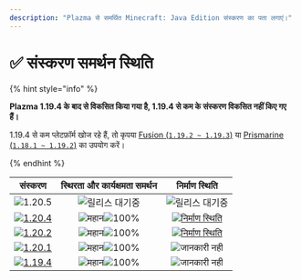 ```yaml
---
description: "Plazma से समर्थित Minecraft: Java Edition संस्करण का पता लगाएं।"
---
```


# ✅ संस्करण समर्थन स्थिति

{% hint style="info" %}

**Plazma 1.19.4 के बाद से विकसित किया गया है, 1.19.4 से कम के संस्करण विकसित नहीं किए गए हैं।**

1.19.4 से कम प्लेटफ़ॉर्म खोज रहे हैं, तो कृपया [Fusion (`1.19.2 ~ 1.19.3`)](https://github.com/RuinedTechnologyUnify/Fusion) या [Prismarine (`1.18.1 ~ 1.19.2`)](https://github.com/PrismarineTeam/Prismarine) का उपयोग करें।

{% endhint %}

[wtr]: https://badge.plazmamc.org/0/रिलीज़%20प्रतीक्षा%20में
[ukn]: https://badge.plazmamc.org/0/정보%20없음
[vgd]: https://badge.plazmamc.org/1/महान
[100]: https://badge.plazmamc.org/percent/100

|                                      संस्करण                                      | स्थिरता    और    कार्यक्षमता समर्थन |                                              निर्माण स्थिति                                             |
| :-------------------------------------------------------------------------------: | :---------------------------------: | :-----------------------------------------------------------------------------------------------------: |
|                   ![1.20.5](https://badge.plazmamc.org/0/1.20.5)                  |           ![릴리스 대기중][wtr]           |                                             ![릴리스 대기중][wtr]                                             |
| [![1.20.4](https://badge.plazmamc.org/2/1.20.4)](https://git.plazmamc.org/1.20.4) |       ![महान][vgd]![100%][100]      | [![निर्माण स्थिति](https://build.plazmamc.org/1.20.4)](https://build.plazmamc.org/1.20.4?redirect=true) |
| [![1.20.2](https://badge.plazmamc.org/6/1.20.2)](https://git.plazmamc.org/1.20.2) |       ![महान][vgd]![100%][100]      | [![निर्माण स्थिति](https://build.plazmamc.org/1.20.2)](https://build.plazmamc.org/1.20.2?redirect=true) |
| [![1.20.1](https://badge.plazmamc.org/4/1.20.1)](https://git.plazmamc.org/1.20.1) |       ![महान][vgd]![100%][100]      |                                           ![जानकारी नहीं][ukn]                                          |
| [![1.19.4](https://badge.plazmamc.org/4/1.19.4)](https://git.plazmamc.org/1.19.4) |       ![महान][vgd]![100%][100]      |                                           ![जानकारी नहीं][ukn]                                          |
